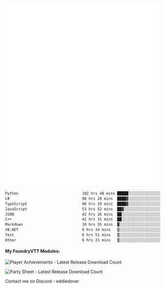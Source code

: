 
![](https://raw.githubusercontent.com/eddiedover/ghstats/master/generated/overview.svg)
![](https://raw.githubusercontent.com/eddiedover/ghstats/master/generated/languages.svg)

<!--START_SECTION:waka-->

```txt
Python                             102 hrs 48 mins █████░░░░░░░░░░░░░░░░░░░░   19.86 %
C#                                 98 hrs 28 mins  ████▓░░░░░░░░░░░░░░░░░░░░   19.02 %
TypeScript                         96 hrs 19 mins  ████▓░░░░░░░░░░░░░░░░░░░░   18.61 %
JavaScript                         53 hrs 52 mins  ██▓░░░░░░░░░░░░░░░░░░░░░░   10.41 %
JSON                               42 hrs 26 mins  ██░░░░░░░░░░░░░░░░░░░░░░░   08.20 %
C++                                41 hrs 31 mins  ██░░░░░░░░░░░░░░░░░░░░░░░   08.02 %
Markdown                           10 hrs 55 mins  ▓░░░░░░░░░░░░░░░░░░░░░░░░   02.11 %
VB.NET                             9 hrs 34 mins   ▒░░░░░░░░░░░░░░░░░░░░░░░░   01.85 %
Text                               6 hrs 51 mins   ▒░░░░░░░░░░░░░░░░░░░░░░░░   01.33 %
Other                              6 hrs 21 mins   ▒░░░░░░░░░░░░░░░░░░░░░░░░   01.23 %
```

<!--END_SECTION:waka-->

#### My FoundryVTT Modules:

  ![Player Achievements - Latest Release Download Count](https://img.shields.io/badge/dynamic/json?label=Player%20Achievements%20-%20Downloads@latest&query=assets%5B1%5D.download_count&url=https%3A%2F%2Fapi.github.com%2Frepos%2FEddieDover%2Ffvtt-player-achievements%2Freleases%2Flatest)

  ![Party Sheet - Latest Release Download Count](https://img.shields.io/badge/dynamic/json?label=Party%20Sheet%20-%20Downloads@latest&query=assets%5B1%5D.download_count&url=https%3A%2F%2Fapi.github.com%2Frepos%2FEddieDover%2Ffvtt-party-sheet%2Freleases%2Flatest)

<a rel="me" href="https://techhub.social/@EddieDover"></a>

Contact me on Discord - eddiedover
